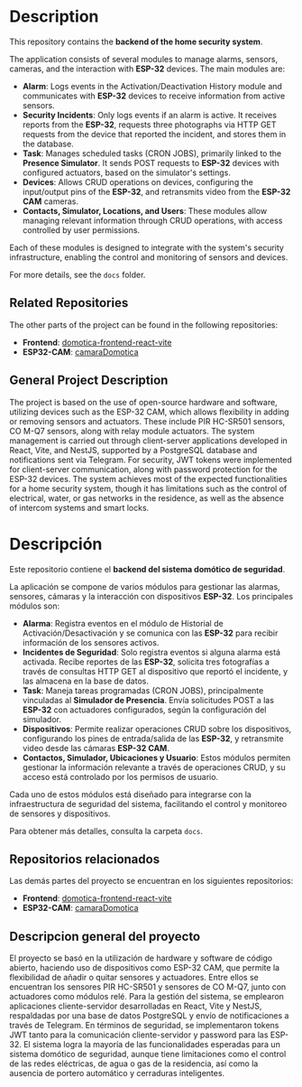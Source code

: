 # Description

This repository contains the **backend of the home security system**.

The application consists of several modules to manage alarms, sensors, cameras, and the interaction with **ESP-32** devices. The main modules are:

- **Alarm**: Logs events in the Activation/Deactivation History module and communicates with **ESP-32** devices to receive information from active sensors.
- **Security Incidents**: Only logs events if an alarm is active. It receives reports from the **ESP-32**, requests three photographs via HTTP GET requests from the device that reported the incident, and stores them in the database.
- **Task**: Manages scheduled tasks (CRON JOBS), primarily linked to the **Presence Simulator**. It sends POST requests to **ESP-32** devices with configured actuators, based on the simulator's settings.
- **Devices**: Allows CRUD operations on devices, configuring the input/output pins of the **ESP-32**, and retransmits video from the **ESP-32 CAM** cameras.
- **Contacts, Simulator, Locations, and Users**: These modules allow managing relevant information through CRUD operations, with access controlled by user permissions.

Each of these modules is designed to integrate with the system's security infrastructure, enabling the control and monitoring of sensors and devices.

For more details, see the `docs` folder.

## Related Repositories

The other parts of the project can be found in the following repositories:

- **Frontend**: [domotica-frontend-react-vite](https://github.com/DouglasJavier/domotica-frontend-react-vite)
- **ESP32-CAM**: [camaraDomotica](https://github.com/DouglasJavier/camaraDomotica)

## General Project Description
The project is based on the use of open-source hardware and software, utilizing devices such as the ESP-32 CAM, which allows flexibility in adding or removing sensors and actuators. These include PIR HC-SR501 sensors, CO M-Q7 sensors, along with relay module actuators. The system management is carried out through client-server applications developed in React, Vite, and NestJS, supported by a PostgreSQL database and notifications sent via Telegram. For security, JWT tokens were implemented for client-server communication, along with password protection for the ESP-32 devices.
The system achieves most of the expected functionalities for a home security system, though it has limitations such as the control of electrical, water, or gas networks in the residence, as well as the absence of intercom systems and smart locks.


# Descripción

Este repositorio contiene el **backend del sistema domótico de seguridad**.

La aplicación se compone de varios módulos para gestionar las alarmas, sensores, cámaras y la interacción con dispositivos **ESP-32**. Los principales módulos son:

- **Alarma**: Registra eventos en el módulo de Historial de Activación/Desactivación y se comunica con las **ESP-32** para recibir información de los sensores activos.
- **Incidentes de Seguridad**: Solo registra eventos si alguna alarma está activada. Recibe reportes de las **ESP-32**, solicita tres fotografías a través de consultas HTTP GET al dispositivo que reportó el incidente, y las almacena en la base de datos.
- **Task**: Maneja tareas programadas (CRON JOBS), principalmente vinculadas al **Simulador de Presencia**. Envía solicitudes POST a las **ESP-32** con actuadores configurados, según la configuración del simulador.
- **Dispositivos**: Permite realizar operaciones CRUD sobre los dispositivos, configurando los pines de entrada/salida de las **ESP-32**, y retransmite video desde las cámaras **ESP-32 CAM**.
- **Contactos, Simulador, Ubicaciones y Usuario**: Estos módulos permiten gestionar la información relevante a través de operaciones CRUD, y su acceso está controlado por los permisos de usuario.

Cada uno de estos módulos está diseñado para integrarse con la infraestructura de seguridad del sistema, facilitando el control y monitoreo de sensores y dispositivos.

Para obtener más detalles, consulta la carpeta `docs`.

## Repositorios relacionados

Las demás partes del proyecto se encuentran en los siguientes repositorios:

- **Frontend**: [domotica-frontend-react-vite](https://github.com/DouglasJavier/domotica-frontend-react-vite)
- **ESP32-CAM**: [camaraDomotica](https://github.com/DouglasJavier/camaraDomotica)

## Descripcion general del proyecto
El proyecto se basó en la utilización de hardware y software de código abierto, haciendo uso de dispositivos como ESP-32 CAM, que permite la flexibilidad de añadir o quitar sensores y actuadores. Entre ellos se encuentran los sensores PIR HC-SR501 y sensores de CO M-Q7, junto con actuadores como módulos relé. Para la gestión del sistema, se emplearon aplicaciones cliente-servidor desarrolladas en React, Vite y NestJS, respaldadas por una base de datos PostgreSQL y envío de notificaciones a través de Telegram. En términos de seguridad, se implementaron tokens JWT tanto para la comunicación cliente-servidor y password para las ESP-32.
El sistema logra la mayoría de las funcionalidades esperadas para un sistema domótico de seguridad, aunque tiene limitaciones como el control de las redes eléctricas, de agua o gas de la residencia, así como la ausencia de portero automático y cerraduras inteligentes.
